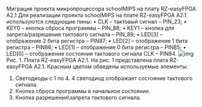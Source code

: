 Миграция проекта микропроцессора schoolMIPS на плату RZ-easyFPGA A2.1
Для реализации проекта schoolMIPS на плате RZ-easyFPGA A2.1 используются следующие пины:
•	CLK – тактовый сигнал – PIN_23;
•	KEY0 – кнопка сброса программы – PIN_88;
•	KEY1 – кнопка для запрета/разрешения тактового сигнала – PIN_89;
•	LED[3] – отображение 2 бита регистра – PIN87;
•	LED[2] – отображение 1 бита регистра –  PIN86;
•	LED[1] – отображение 0 бита регистра –  PIN85;
•	LED[0] – отображение состояния тактового сигнала CLK – PIN84.
![img](https://github.com/woodywitch/Images/blob/master/1.jpg)
Рис. 1. Плата RZ-easyFPGA A2.1.
На рис. 1 представлена плата RZ-easyFPGA A2.1. Красным цветом обведены используемые элементы:
1.	Светодиоды с 1 по 4. 4 светодиод отображает состояние тактового сигнала.
2.	Кнопка сброса программы в начальное состояние.
3.	Кнопка разрешения\запрета тактового сигнала.
